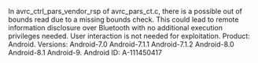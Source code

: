 In avrc_ctrl_pars_vendor_rsp of avrc_pars_ct.c, there is a possible out of bounds read due to a missing bounds check. This could lead to remote information disclosure over Bluetooth with no additional execution privileges needed. User interaction is not needed for exploitation. Product: Android. Versions: Android-7.0 Android-7.1.1 Android-7.1.2 Android-8.0 Android-8.1 Android-9. Android ID: A-111450417
